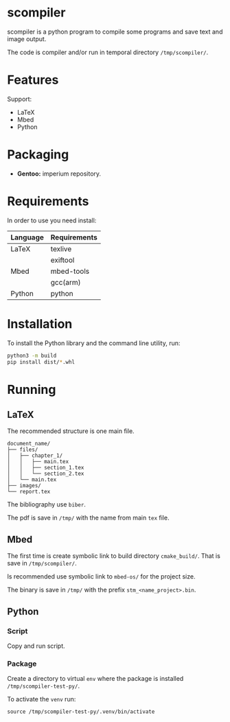 # scompiler

scompiler is a python program to compile some programs and save text and image
output.

The code is compiler and/or run in temporal directory `/tmp/scompiler/`.

# Features

Support:

- LaTeX
- Mbed
- Python

# Packaging

- **Gentoo:** imperium repository.

# Requirements

In order to use you need install:

| Language | Requirements |
|----------|--------------|
| LaTeX    | texlive      |
|          | exiftool     |
| Mbed     | mbed-tools   |
|          | gcc(arm)     |
| Python   | python       |

# Installation

To install the Python library and the command line utility, run:

```bash
python3 -m build
pip install dist/*.whl
```

# Running

## LaTeX

The recommended structure is one main file.

```
document_name/
├── files/
│   ├── chapter_1/
│   │   ├── main.tex
│   │   ├── section_1.tex
│   │   └── section_2.tex
│   └── main.tex
├── images/
└── report.tex
```

The bibliography use `biber`.

The pdf is save in `/tmp/` with the name from main `tex` file.

## Mbed

The first time is create symbolic link to build directory `cmake_build/`. That
is save in `/tmp/scompiler/`.

Is recommended use symbolic link to `mbed-os/` for the project size.

The binary is save in `/tmp/` with the prefix `stm_<name_project>.bin`.

## Python

### Script

Copy and run script.

### Package

Create a directory to virtual `env` where the package is installed
`/tmp/scompiler-test-py/`.

To activate the `venv` run:

```
source /tmp/scompiler-test-py/.venv/bin/activate
```
